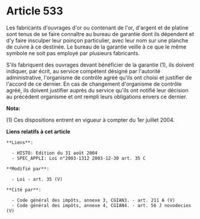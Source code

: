 # Article 533

Les fabricants d'ouvrages d'or ou contenant de l'or, d'argent et de platine sont tenus de se faire connaître au bureau de
garantie dont ils dépendent et d'y faire insculper leur poinçon particulier, avec leur nom sur une planche de cuivre à ce
destinée. Le bureau de la garantie veille à ce que le même symbole ne soit pas employé par plusieurs fabricants.

S'ils fabriquent des ouvrages devant bénéficier de la garantie (1), ils doivent indiquer, par écrit, au service compétent
désigné par l'autorité administrative, l'organisme de contrôle agréé qu'ils ont choisi et justifier de l'accord de ce
dernier. En cas de changement d'organisme de contrôle agréé, ils doivent justifier auprès du service qu'ils ont notifié leur
décision au précédent organisme et ont rempli leurs obligations envers ce dernier.

**Nota:**

(1) Ces dispositions entrent en vigueur à compter du 1er juillet 2004.

**Liens relatifs à cet article**

	**Liens**:

	  - HISTO: Edition du 31 août 2004
	  - SPEC_APPLI: Loi n°2003-1312 2003-12-30 art. 35 C

	**Modifié par**:

	  - Loi - art. 35 (V)

	**Cité par**:

	  - Code général des impôts, annexe 3, CGIAN3. - art. 211 A (V)
	  - Code général des impôts, annexe 4, CGIAN4. - art. 56 J novodecies (V)
